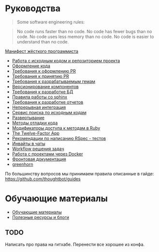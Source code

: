 # Руководства

> Some software engineering rules:

> No code runs faster than no code.
> No code has fewer bugs than no code.
> No code uses less memory than no code.
> No code is easier to understand than no code.

[Манифест жёсткого программиста](https://habr.com/post/431064/)

- [Работа с исходным кодом и репозиторием проекта](https://github.com/abak-press/guides/tree/master/abak-flow)
- [Оформление кода](https://github.com/abak-press/guides/tree/master/style)
- [Требования к оформлению PR](https://github.com/abak-press/guides/tree/master/code-review#Требования-к-оформлению-pr)
- [Требования к принятию PR](https://github.com/abak-press/guides/tree/master/code-review#Требования-к-принятию-pr)
- [Требования к разрабатываемым гемам](https://github.com/abak-press/guides/tree/master/gems)
- [Версионирование компонентов](https://github.com/abak-press/guides/tree/master/versioning)
- [Требования к разработке БД](https://github.com/abak-press/guides/blob/master/database/README.md#Требования-к-разработке-БД)
- [Правила работы со sphinx](https://github.com/abak-press/guides/blob/master/sphinx/README.md)
- [Требования к разработке отчетов](https://github.com/abak-press/guides/blob/master/docs/starter-kit/reports.md)
- [Непрерывная интеграция](https://github.com/abak-press/guides/tree/master/ci)
- [Сервис поиска по исходным кодам](https://github.com/abak-press/guides/tree/master/services#Сервис-поиска-по-исходным-кодам)
- [Развертывание](https://github.com/abak-press/guides/tree/master/services#Развертывание)
- [Методы отладки кода](https://github.com/abak-press/guides/blob/master/best-practices/debug/README.md#Методы-отладки-кода)
- [Модификаторы доступа к методам в Ruby](http://mikepackdev.com/blog_posts/43-don-t-use-protected-methods-in-ruby)
- [The Twelve-Factor App](http://12factor.net/ru/)
- [Рекомендации по написанию RSpec - тестов](http://betterspecs.org/ru/)
- [Инвайты в чаты](https://conf.railsc.ru/pages/viewpage.action?pageId=27755101)
- [Workflow решения задач](https://github.com/abak-press/guides/blob/master/docs/starter-kit/01-task-workflow.md)
- [Работа с проектами через Docker](docker-howto/)
- [Фронтовая документация](frontend/README.md)
- [greenhorn](greenhorn/README.md)

По большинству вопросов мы принимаем правила описанные в гайде:
https://github.com/thoughtbot/guides

# Обучающие материалы
- [Обучающие материалы](https://github.com/abak-press/guides/blob/master/docs/materials.md)
- [Полезные ресурсы и блоги](https://github.com/abak-press/guides/blob/master/docs/blogs.md)

## TODO
Написать про права на гитхабе.
Перенести все хорошее из конфа.
